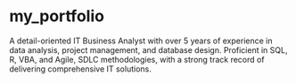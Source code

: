 # my_portfolio
A detail-oriented IT Business Analyst with over 5 years of experience in data analysis, project management, and database design. Proficient in SQL, R, VBA, and Agile, SDLC methodologies, with a strong track record of delivering comprehensive IT solutions.
